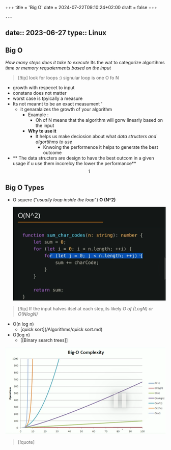 +++
title = 'Big O'
date = 2024-07-22T09:10:24+02:00
draft = false
+++

    ---
date:: 2023-06-27
type:: Linux
---
## Big O
*How many steps does it take to execute*
Its the wat to categorize algortihms  *time or memory requaierments based on the input*
>[!tip] look for loops :)
>signular loop is one O fo N 

- growth with respecet to input 
- constans does not matter 
- worst case is tpyically a measure    
- Its not meannt to be an exact measument '
	- it genaralaizes the growth of your algorithm 
		- Example :
			- Oh of N means that the algorithm will gorw linearly based on the input  
		- **Why to use it**
			- It helps us make deciosion about what *data structers and algortihms to use*
				- Knwoing the performence it helps to generate the best outcome 
- ** The data structers are design to have the best outcom in a given usage if u  use them incorelcy the lower the performance**
$$1$$
## Big O Types
- O squere ("*usually loop inside the loop*")
	**O (N^2)**
 
	 ![OSquer_visla.png](/static/OSquer_visla.png)
  
>[!tip] If the input halves itsel at each step,its likely *O of (LogN) or O(NlogN)*
	
- O(n log n)
	- [quick sort](/Algorithms/quick sort.md)
- O(log n)
	- [[Binary search trees]]
	
![BIgOTypes_visual.png](/static/BIgOTypes_visual.png)




>[!quote] 
